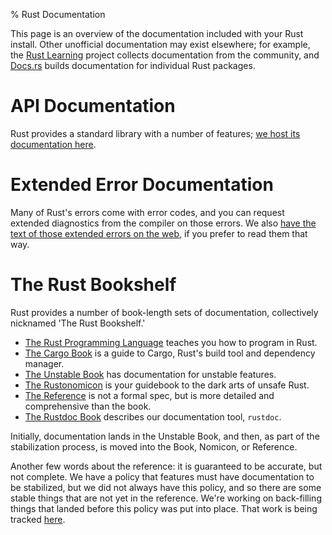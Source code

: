 % Rust Documentation

<style>
nav {
    display: none;
}
</style>

This page is an overview of the documentation included with your Rust install.
Other unofficial documentation may exist elsewhere; for example, the [Rust
Learning] project collects documentation from the community, and [Docs.rs]
builds documentation for individual Rust packages.

# API Documentation

Rust provides a standard library with a number of features; [we host its
documentation here][api].

# Extended Error Documentation

Many of Rust's errors come with error codes, and you can request extended
diagnostics from the compiler on those errors. We also [have the text of those
extended errors on the web][err], if you prefer to read them that way.

# The Rust Bookshelf

Rust provides a number of book-length sets of documentation, collectively
nicknamed 'The Rust Bookshelf.'

* [The Rust Programming Language][book] teaches you how to program in Rust.
* [The Cargo Book][cargo-book] is a guide to Cargo, Rust's build tool and dependency manager.
* [The Unstable Book][unstable-book] has documentation for unstable features.
* [The Rustonomicon][nomicon] is your guidebook to the dark arts of unsafe Rust.
* [The Reference][ref] is not a formal spec, but is more detailed and comprehensive than the book.
* [The Rustdoc Book][rustdoc-book] describes our documentation tool, `rustdoc`.

Initially, documentation lands in the Unstable Book, and then, as part of the
stabilization process, is moved into the Book, Nomicon, or Reference.

Another few words about the reference: it is guaranteed to be accurate, but not
complete. We have a policy that features must have documentation to be stabilized,
but we did not always have this policy, and so there are some stable things that
are not yet in the reference. We're working on back-filling things that landed
before this policy was put into place. That work is being tracked
[here][refchecklist].

[Rust Learning]: https://github.com/ctjhoa/rust-learning
[Docs.rs]: https://docs.rs/
[api]: std/index.html
[ref]: reference/index.html
[refchecklist]: https://github.com/rust-lang-nursery/reference/issues/9
[err]: error-index.html
[book]: book/index.html
[nomicon]: nomicon/index.html
[unstable-book]: unstable-book/index.html
[rustdoc-book]: rustdoc/index.html
[cargo-book]: cargo/index.html

